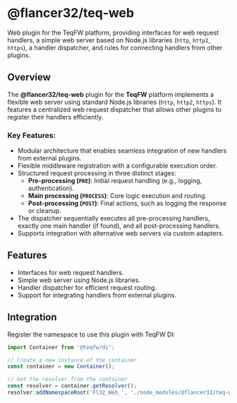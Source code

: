 # @flancer32/teq-web

Web plugin for the TeqFW platform, providing interfaces for web request handlers, a simple web server based on Node.js
libraries (`http`, `http2`, `https`), a handler dispatcher, and rules for connecting handlers from other plugins.

## Overview

The **@flancer32/teq-web** plugin for the **TeqFW** platform implements a flexible web server using standard Node.js
libraries (`http`, `http2`, `https`). It features a centralized web request dispatcher that allows other plugins to
register their handlers efficiently.

### Key Features:

- Modular architecture that enables seamless integration of new handlers from external plugins.
- Flexible middleware registration with a configurable execution order.
- Structured request processing in three distinct stages:
    - **Pre-processing (`PRE`)**: Initial request handling (e.g., logging, authentication).
    - **Main processing (`PROCESS`)**: Core logic execution and routing.
    - **Post-processing (`POST`)**: Final actions, such as logging the response or cleanup.
- The dispatcher sequentially executes all pre-processing handlers, exactly one main handler (if found), and all
  post-processing handlers.
- Supports integration with alternative web servers via custom adapters.

## Features

- Interfaces for web request handlers.
- Simple web server using Node.js libraries.
- Handler dispatcher for efficient request routing.
- Support for integrating handlers from external plugins.

## Integration

Register the namespace to use this plugin with TeqFW DI:

```js
import Container from '@teqfw/di';

// Create a new instance of the container
const container = new Container();

// Get the resolver from the container
const resolver = container.getResolver();
resolver.addNamespaceRoot('Fl32_Web_', './node_modules/@flancer32/teq-web/src'); 
```